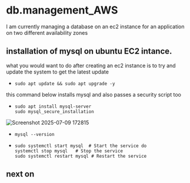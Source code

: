 # db.management_AWS
I am currently managing a database on an ec2 instance for an application on two different availability zones
## installation of mysql on ubuntu EC2 intance.

what you would want to do after creating an ec2 instance is to try and update the system to get the latest update
-     sudo apt update && sudo apt upgrade -y

this command below installs mysql and also passes a security script too
-     sudo apt install mysql-server
      sudo mysql_secure_installation
![Screenshot 2025-07-09 172815](https://github.com/user-attachments/assets/66fdbc65-37b3-4a9a-95fe-15e989d4c66b)


  
-     mysql --version
-     sudo systemctl start mysql  # Start the service do
      systemctl stop mysql   # Stop the service
      sudo systemctl restart mysql # Restart the service
## next on

